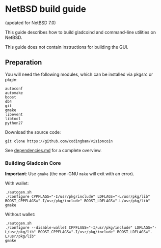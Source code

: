 NetBSD build guide
======================
(updated for NetBSD 7.0)

This guide describes how to build gladcoind and command-line utilities on NetBSD.

This guide does not contain instructions for building the GUI.

Preparation
-------------

You will need the following modules, which can be installed via pkgsrc or pkgin:

```
autoconf
automake
boost
db4
git
gmake
libevent
libtool
python27
```

Download the source code:
```
git clone https://github.com/codingbam/visioncoin
```

See [dependencies.md](dependencies.md) for a complete overview.

### Building Gladcoin Core

**Important**: Use `gmake` (the non-GNU `make` will exit with an error).

With wallet:
```
./autogen.sh
./configure CPPFLAGS="-I/usr/pkg/include" LDFLAGS="-L/usr/pkg/lib" BOOST_CPPFLAGS="-I/usr/pkg/include" BOOST_LDFLAGS="-L/usr/pkg/lib"
gmake
```

Without wallet:
```
./autogen.sh
./configure --disable-wallet CPPFLAGS="-I/usr/pkg/include" LDFLAGS="-L/usr/pkg/lib" BOOST_CPPFLAGS="-I/usr/pkg/include" BOOST_LDFLAGS="-L/usr/pkg/lib"
gmake
```
